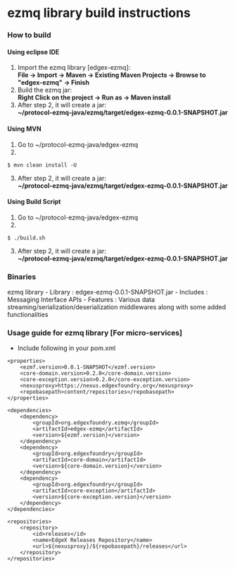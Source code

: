 # ezmq library build instructions

### How to build ###
#### Using eclipse IDE ####
   1. Import the ezmq library [edgex-ezmq]:</br>
       **File -> Import -> Maven -> Existing Maven Projects -> Browse to "edgex-ezmq" -> Finish**
   2. Build the ezmq jar: </br>
       **Right Click on the project -> Run as -> Maven install**
   3. After step 2, it will create a jar: </br>
       **~/protocol-ezmq-java/ezmq/target/edgex-ezmq-0.0.1-SNAPSHOT.jar**

#### Using MVN ####
   1. Go to ~/protocol-ezmq-java/edgex-ezmq
   2. 
   ```shell
   $ mvn clean install -U
   ```
   3. After step 2, it will create a jar: </br>
       **~/protocol-ezmq-java/ezmq/target/edgex-ezmq-0.0.1-SNAPSHOT.jar**

#### Using Build Script ####
   1. Go to ~/protocol-ezmq-java/edgex-ezmq
   2. 
   ```shell
   $ ./build.sh
   ```
   3. After step 2, it will create a jar: </br>
       **~/protocol-ezmq-java/ezmq/target/edgex-ezmq-0.0.1-SNAPSHOT.jar**


### Binaries ###
   ezmq library
     - Library : edgex-ezmq-0.0.1-SNAPSHOT.jar
     - Includes : Messaging Interface APIs
     - Features : Various data streaming/serialization/deserialization middlewares along with some added functionalities
  
  
### Usage guide for ezmq library [For micro-services] ### 
   - Include following in your pom.xml
   ```
   <properties>
       <ezmf.version>0.0.1-SNAPSHOT</ezmf.version>
       <core-domain.version>0.2.0</core-domain.version>
       <core-exception.version>0.2.0</core-exception.version>
       <nexusproxy>https://nexus.edgexfoundry.org</nexusproxy>
       <repobasepath>content/repositories</repobasepath>
   </properties>

   <dependencies>
       <dependency>
           <groupId>org.edgexfoundry.ezmq</groupId>
           <artifactId>edgex-ezmq</artifactId>
           <version>${ezmf.version}</version>
       </dependency>
       <dependency>
           <groupId>org.edgexfoundry</groupId>
           <artifactId>core-domain</artifactId>
           <version>${core-domain.version}</version>
       </dependency>
       <dependency>
           <groupId>org.edgexfoundry</groupId>
           <artifactId>core-exception</artifactId>
           <version>${core-exception.version}</version>
       </dependency>
   </dependencies>

   <repositories>
       <repository>
           <id>releases</id>
           <name>EdgeX Releases Repository</name>
           <url>${nexusproxy}/${repobasepath}/releases</url>
       </repository>
   </repositories>
   ```

